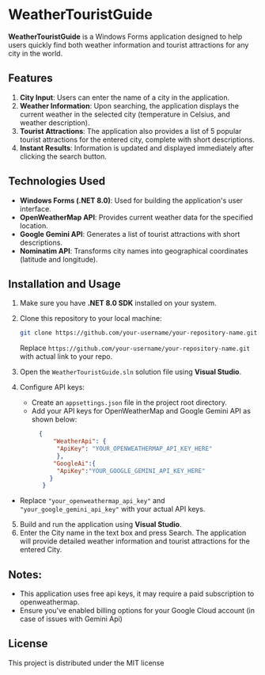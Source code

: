 # WeatherTouristGuide

**WeatherTouristGuide** is a Windows Forms application designed to help users quickly find both weather information and tourist attractions for any city in the world.

## Features

1.  **City Input**: Users can enter the name of a city in the application.
2.  **Weather Information**: Upon searching, the application displays the current weather in the selected city (temperature in Celsius, and weather description).
3.  **Tourist Attractions**: The application also provides a list of 5 popular tourist attractions for the entered city, complete with short descriptions.
4.  **Instant Results**: Information is updated and displayed immediately after clicking the search button.

## Technologies Used

*   **Windows Forms (.NET 8.0)**: Used for building the application's user interface.
*   **OpenWeatherMap API**: Provides current weather data for the specified location.
*   **Google Gemini API**: Generates a list of tourist attractions with short descriptions.
*   **Nominatim API**: Transforms city names into geographical coordinates (latitude and longitude).

## Installation and Usage

1.  Make sure you have **.NET 8.0 SDK** installed on your system.
2.  Clone this repository to your local machine:

    ```bash
    git clone https://github.com/your-username/your-repository-name.git
    ```
    Replace  `https://github.com/your-username/your-repository-name.git` with actual link to your repo.
3.  Open the `WeatherTouristGuide.sln` solution file using **Visual Studio**.
4.  Configure API keys:
     - Create an `appsettings.json` file in the project root directory.
     - Add your API keys for OpenWeatherMap and Google Gemini API as shown below:
        ```json
          {
              "WeatherApi": {
               "ApiKey": "YOUR_OPENWEATHERMAP_API_KEY_HERE"
               },
              "GoogleAi":{
               "ApiKey":"YOUR_GOOGLE_GEMINI_API_KEY_HERE"
             }
           }
         ```
   -   Replace `"your_openweathermap_api_key"` and `"your_google_gemini_api_key"` with your actual API keys.
5.  Build and run the application using **Visual Studio**.
6. Enter the City name in the text box and press Search. The application will provide detailed weather information and tourist attractions for the entered City.

## Notes:
* This application uses free api keys, it may require a paid subscription to openweathermap.
*  Ensure you've enabled billing options for your Google Cloud account (in case of issues with Gemini Api)

## License
This project is distributed under the MIT license
